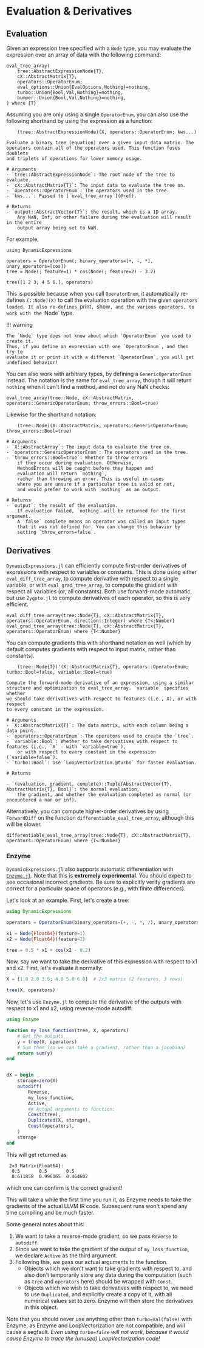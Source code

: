 # Evaluation & Derivatives

## Evaluation

Given an expression tree specified with a `Node` type, you may evaluate the expression
over an array of data with the following command:

```@docs
eval_tree_array(
    tree::AbstractExpressionNode{T},
    cX::AbstractMatrix{T},
    operators::OperatorEnum;
    eval_options::Union{EvalOptions,Nothing}=nothing,
    turbo::Union{Bool,Val,Nothing}=nothing,
    bumper::Union{Bool,Val,Nothing}=nothing,
) where {T}
```

Assuming you are only using a single `OperatorEnum`, you can also use
the following shorthand by using the expression as a function:

```
    (tree::AbstractExpressionNode)(X, operators::OperatorEnum; kws...)

Evaluate a binary tree (equation) over a given input data matrix. The
operators contain all of the operators used. This function fuses doublets
and triplets of operations for lower memory usage.

# Arguments
- `tree::AbstractExpressionNode`: The root node of the tree to evaluate.
- `cX::AbstractMatrix{T}`: The input data to evaluate the tree on.
- `operators::OperatorEnum`: The operators used in the tree.
- `kws...`: Passed to [`eval_tree_array`](@ref).

# Returns
- `output::AbstractVector{T}`: the result, which is a 1D array.
    Any NaN, Inf, or other failure during the evaluation will result in the entire
    output array being set to NaN.
```

For example,

```@example
using DynamicExpressions

operators = OperatorEnum(; binary_operators=[+, -, *], unary_operators=[cos])
tree = Node(; feature=1) * cos(Node(; feature=2) - 3.2)

tree([1 2 3; 4 5 6.], operators)
```

This is possible because when you call `OperatorEnum`, it automatically re-defines
`(::Node)(X)` to call the evaluation operation with the given `operators loaded.
It also re-defines `print`, `show`, and the various operators, to work with the `Node` type.

!!! warning

    The `Node` type does not know about which `OperatorEnum` you used to create it.
    Thus, if you define an expression with one `OperatorEnum`, and then try to
    evaluate it or print it with a different `OperatorEnum`, you will get undefined behavior!

You can also work with arbitrary types, by defining a `GenericOperatorEnum` instead.
The notation is the same for `eval_tree_array`, though it will return `nothing`
when it can't find a method, and not do any NaN checks:

```@docs
eval_tree_array(tree::Node, cX::AbstractMatrix, operators::GenericOperatorEnum; throw_errors::Bool=true)
```

Likewise for the shorthand notation:

```
    (tree::Node)(X::AbstractMatrix, operators::GenericOperatorEnum; throw_errors::Bool=true)

# Arguments
- `X::AbstractArray`: The input data to evaluate the tree on.
- `operators::GenericOperatorEnum`: The operators used in the tree.
- `throw_errors::Bool=true`: Whether to throw errors
    if they occur during evaluation. Otherwise,
    MethodErrors will be caught before they happen and
    evaluation will return `nothing`,
    rather than throwing an error. This is useful in cases
    where you are unsure if a particular tree is valid or not,
    and would prefer to work with `nothing` as an output.

# Returns
- `output`: the result of the evaluation.
    If evaluation failed, `nothing` will be returned for the first argument.
    A `false` complete means an operator was called on input types
    that it was not defined for. You can change this behavior by
    setting `throw_errors=false`.
```

## Derivatives

`DynamicExpressions.jl` can efficiently compute first-order derivatives
of expressions with respect to variables or constants. This is done using
either `eval_diff_tree_array`, to compute derivative with respect to a single
variable, or with `eval_grad_tree_array`, to compute the gradient with respect
all variables (or, all constants). Both use forward-mode automatic, but use
`Zygote.jl` to compute derivatives of each operator, so this is very efficient.

```@docs
eval_diff_tree_array(tree::Node{T}, cX::AbstractMatrix{T}, operators::OperatorEnum, direction::Integer) where {T<:Number}
eval_grad_tree_array(tree::Node{T}, cX::AbstractMatrix{T}, operators::OperatorEnum) where {T<:Number}
```

You can compute gradients this with shorthand notation as well (which by default computes
gradients with respect to input matrix, rather than constants).

```
    (tree::Node{T})'(X::AbstractMatrix{T}, operators::OperatorEnum; turbo::Bool=false, variable::Bool=true)

Compute the forward-mode derivative of an expression, using a similar
structure and optimization to eval_tree_array. `variable` specifies whether
we should take derivatives with respect to features (i.e., X), or with respect
to every constant in the expression.

# Arguments
- `X::AbstractMatrix{T}`: The data matrix, with each column being a data point.
- `operators::OperatorEnum`: The operators used to create the `tree`.
- `variable::Bool`: Whether to take derivatives with respect to features (i.e., `X` - with `variable=true`),
    or with respect to every constant in the expression (`variable=false`).
- `turbo::Bool`: Use `LoopVectorization.@turbo` for faster evaluation.

# Returns

- `(evaluation, gradient, complete)::Tuple{AbstractVector{T}, AbstractMatrix{T}, Bool}`: the normal evaluation,
    the gradient, and whether the evaluation completed as normal (or encountered a nan or inf).
```

Alternatively, you can compute higher-order derivatives by using `ForwardDiff` on
the function `differentiable_eval_tree_array`, although this will be slower.

```@docs
differentiable_eval_tree_array(tree::Node{T}, cX::AbstractMatrix{T}, operators::OperatorEnum) where {T<:Number}
```

### Enzyme

`DynamicExpressions.jl` also supports automatic differentiation with
[`Enzyme.jl`](https://github.com/EnzymeAD/Enzyme.jl). Note that this is
**extremely experimental**.
You should expect to see occasional incorrect gradients.
Be sure to explicitly verify gradients are correct for a particular
space of operators (e.g., with finite differences).

Let's look at an example. First, let's create a tree:

```julia
using DynamicExpressions

operators = OperatorEnum(binary_operators=(+, -, *, /), unary_operators=(cos, sin))

x1 = Node{Float64}(feature=1)
x2 = Node{Float64}(feature=2)

tree = 0.5 * x1 + cos(x2 - 0.2)
```

Now, say we want to take the derivative of this expression with respect to x1 and x2.
First, let's evaluate it normally:
```julia
X = [1.0 2.0 3.0; 4.0 5.0 6.0]  # 2x3 matrix (2 features, 3 rows)

tree(X, operators)
```

Now, let's use `Enzyme.jl` to compute the derivative of the outputs
with respect to x1 and x2, using reverse-mode autodiff:

```julia
using Enzyme

function my_loss_function(tree, X, operators)
    # Get the outputs
    y = tree(X, operators)
    # Sum them (so we can take a gradient, rather than a jacobian)
    return sum(y)
end


dX = begin
    storage=zero(X)
    autodiff(
        Reverse,
        my_loss_function,
        Active,
        ## Actual arguments to function:
        Const(tree),
        Duplicated(X, storage),
        Const(operators),
    )
    storage
end
```

This will get returned as

```text
 2×3 Matrix{Float64}:
  0.5       0.5       0.5
  0.611858  0.996165  0.464602
```

which one can confirm is the correct gradient!

This will take a while the first time you run it, as Enzyme needs to take the
gradients of the actual LLVM IR code. Subsequent runs won't spend any time compiling
and be much faster.

Some general notes about this:

1. We want to take a reverse-mode gradient, so we pass `Reverse` to `autodiff`.
2. Since we want to take the gradient of the _output_ of `my_loss_function`,
   we declare `Active` as the third argument.
3. Following this, we pass our actual arguments to the function.
    - Objects which we don't want to take gradients with respect to,
       and also don't temporarily store any data during the computation
       (such as `tree` and `operators` here) should be wrapped with `Const`.
    - Objects which we wish to take derivatives with respect to, we need to use
        `Duplicated`, and explicitly create a copy of it, with all numerical values
        set to zero. Enzyme will then store the derivatives in this object.

Note that you should never use anything other than `turbo=Val(false)` with Enzyme,
as Enzyme and LoopVectorization are not compatible, and will cause a segfault.
_Even using `turbo=false` will not work, because it would cause Enzyme to trace the (unused) LoopVectorization code!_
